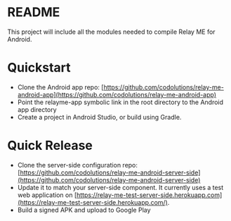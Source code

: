 # README #

This project will include all the modules needed to compile Relay ME for Android.

# Quickstart #

* Clone the Android app repo: [https://github.com/codolutions/relay-me-android-app](https://github.com/codolutions/relay-me-android-app)
* Point the relayme-app symbolic link in the root directory to the Android app directory
* Create a project in Android Studio, or build using Gradle.

# Quick Release #
* Clone the server-side configuration repo: [https://github.com/codolutions/relay-me-android-server-side](https://github.com/codolutions/relay-me-android-server-side)
* Update it to match your server-side component. It currently uses a test web application on [https://relay-me-test-server-side.herokuapp.com](https://relay-me-test-server-side.herokuapp.com/).
* Build a signed APK and upload to Google Play
